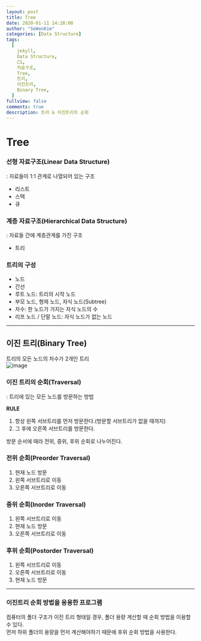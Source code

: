 ```yaml
---
layout: post
title: Tree
date: 2020-01-11 14:28:00
author: "SeWonKim"
categories: [Data Structure]
tags:
  [
    jekyll,
    Data Structure,
    CS,
    자료구조,
    Tree,
    트리,
    이진트리,
    Binary Tree,
  ]
fullview: false
comments: true
description: 트리 & 이진트리의 순회
---
```


# Tree

### 선형 자료구조(Linear Data Structure)
: 자료들이 1:1 관계로 나열되어 있는 구조     
- 리스트
- 스택
- 큐


### 계층 자료구조(Hierarchical Data Structure)
: 자료들 간에 계층관계를 가진 구조      
- 트리



### 트리의 구성
- 노드
- 간선
- 루트 노드: 트리의 시작 노드
- 부모 노드, 형제 노드, 자식 노드(Subtree)
- 차수: 한 노드가 가지는 자식 노드의 수
- 리프 노드 / 단말 노드: 자식 노드가 없는 노드


---

## 이진 트리(Binary Tree)

트리의 모든 노드의 차수가 2개인 트리  
![image](https://user-images.githubusercontent.com/30452963/64767136-22556f80-d582-11e9-87ea-3ead1a207bbc.png)

### 이진 트리의 순회(Traversal)

: 트리에 있는 모든 노드를 방문하는 방법

**RULE**     
1. 항상 왼쪽 서브트리를 먼저 방문한다.(방문할 서브트리가 없을 때까지)
2. 그 후에 오른쪽 서브트리를 방문한다.

방문 순서에 때라 전위, 중위, 후위 순회로 나누어진다.

### 전위 순회(Preorder Traversal)

1. 현재 노드 방문
2. 왼쪽 서브트리로 이동
3. 오른쪽 서브트리로 이동

### 중위 순회(Inorder Traversal)

1. 왼쪽 서브트리로 이동
2. 현재 노드 방문
3. 오른쪽 서브트리로 이동

### 후위 순회(Postorder Traversal)

1. 왼쪽 서브트리로 이동
2. 오른쪽 서브트리로 이동
3. 현재 노드 방문


---


### 이진트리 순회 방법을 응용한 프로그램

컴퓨터의 폴더 구조가 이진 트리 형태일 경우, 폴더 용량 계산할 때 순회 방법을 이용할 수 있다.    
먼저 하위 폴더의 용량을 먼저 계산해야하기 때문에 후위 순회 방법을 사용한다.